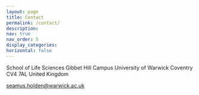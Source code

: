 ```yaml
---
layout: page
title: Contact
permalink: /contact/
description: 
nav: true
nav_order: 5
display_categories: 
horizontal: false
---
```


School of Life Sciences
Gibbet Hill Campus
University of Warwick
Coventry
CV4 7AL
United Kingdom

[seamus.holden@warwick.ac.uk](seamus.holden@warwick.ac.uk)